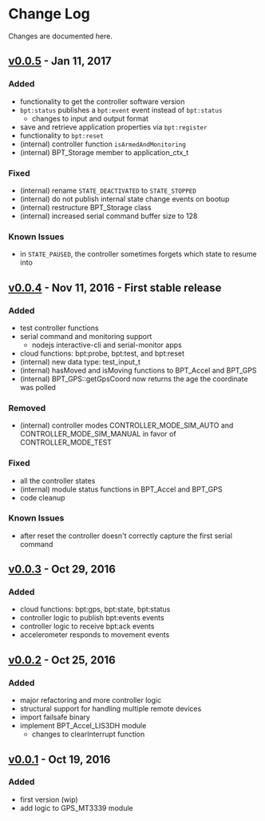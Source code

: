 Change Log
==========
Changes are documented here.


[v0.0.5] - Jan 11, 2017
-------------------------
### Added
  - functionality to get the controller software version
  - `bpt:status` publishes a `bpt:event` event instead of `bpt:status`
    - changes to input and output format
  - save and retrieve application properties via `bpt:register`
  - functionality to `bpt:reset`
  - (internal) controller function `isArmedAndMonitoring`  
  - (internal) BPT_Storage member to application_ctx_t

### Fixed
  - (internal) rename `STATE_DEACTIVATED` to `STATE_STOPPED`
  - (internal) do not publish internal state change events on bootup
  - (internal) restructure BPT_Storage class
  - (internal) increased serial command buffer size to 128

### Known Issues
  - in `STATE_PAUSED`, the controller sometimes forgets which state to resume into

[v0.0.4] - Nov 11, 2016 - First stable release
-------------------------
### Added
  - test controller functions
  - serial command and monitoring support
    - nodejs interactive-cli and serial-monitor apps
  - cloud functions: bpt:probe, bpt:test, and bpt:reset
  - (internal) new data type: test_input_t
  - (internal) hasMoved and isMoving functions to BPT_Accel and BPT_GPS
  - (internal) BPT_GPS::getGpsCoord now returns the age the coordinate was polled

### Removed
  - (internal) controller modes CONTROLLER_MODE_SIM_AUTO and CONTROLLER_MODE_SIM_MANUAL in favor of CONTROLLER_MODE_TEST

### Fixed
  - all the controller states
  - (internal) module status functions in BPT_Accel and BPT_GPS
  - code cleanup

### Known Issues
  - after reset the controller doesn't correctly capture the first serial command


[v0.0.3] - Oct 29, 2016
-------------------------
### Added
  - cloud functions: bpt:gps, bpt:state, bpt:status
  - controller logic to publish bpt:events events
  - controller logic to receive bpt:ack events
  - accelerometer responds to movement events

[v0.0.2] - Oct 25, 2016
-------------------------
### Added
 - major refactoring and more controller logic
 - structural support for handling multiple remote devices
 - import failsafe binary
 - implement BPT_Accel_LIS3DH module
   - changes to clearInterrupt function


[v0.0.1] - Oct 19, 2016
-------------------------
### Added
  - first version (wip)
  - add logic to GPS_MT3339 module

[v0.0.5]: https://github.com/BP-Tracker/bp-tracker-particle/releases/tag/v0.0.5
[v0.0.4]: https://github.com/BP-Tracker/bp-tracker-particle/releases/tag/v0.0.4
[v0.0.3]: https://github.com/BP-Tracker/bp-tracker-particle/releases/tag/v0.0.3
[v0.0.2]: https://github.com/BP-Tracker/bp-tracker-particle/releases/tag/v0.0.2
[v0.0.1]: https://github.com/BP-Tracker/bp-tracker-particle/releases/tag/v0.0.1
